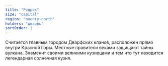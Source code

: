 ```yaml
---
title: "Рэдрок"
size: "capital"
region: "mounty-north"
holders: "дварфы"
sortOrder: 1
---
```


Считается главным городом
Дварфских кланов, расположен
прямо внутри Красной Горы.
Местные правители веками
защищают тайны вулкана.
Знаменит своими великими
кузнецами и тем что тут находится
легендарная солнечная кузня.

